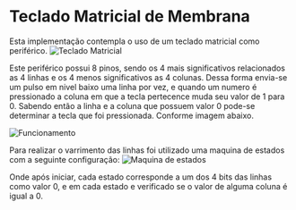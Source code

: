 # Teclado Matricial de Membrana

Esta implementação contempla o uso de um teclado matricial como periférico. 
![Teclado Matricial](https://github.com/luiz-sene/riscv-multicycle/blob/master/peripherals/keyboard/figures/teclado_matricial_membrana_4x4.jpg)

Este periférico possui 8 pinos, sendo os 4 mais significativos relacionados as 4 linhas e os 4 menos significativos as 4 colunas. Dessa forma envia-se um pulso em nivel baixo uma linha por vez, e quando um numero é pressionado a coluna em que a tecla pertecence muda seu valor de 1 para 0. Sabendo então a linha e a coluna que possuem valor 0 pode-se determinar a tecla que foi pressionada. Conforme imagem abaixo.

![Funcionamento](https://github.com/luiz-sene/riscv-multicycle/blob/master/peripherals/keyboard/figures/272_img_5_H.png)

Para realizar o varrimento das linhas foi utilizado uma maquina de estados com a seguinte configuração:
![Maquina de estados](https://github.com/luiz-sene/riscv-multicycle/blob/master/peripherals/keyboard/figures/maquina_estados.png)

Onde após iniciar, cada estado corresponde a um dos 4 bits das linhas como valor 0, e em cada estado e verificado se o valor de alguma coluna é igual a 0.
